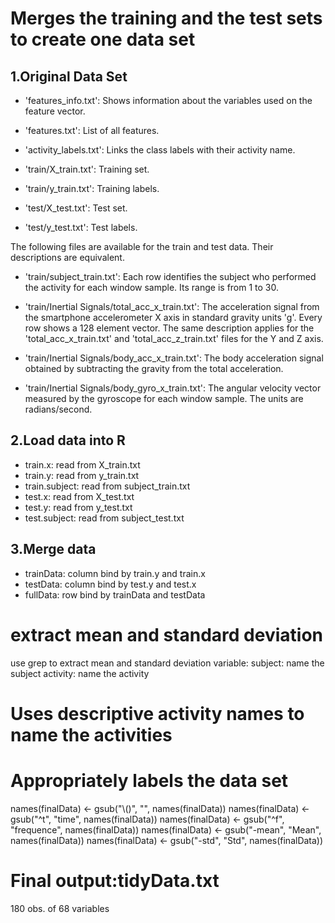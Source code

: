 # Merges the training and the test sets to create one data set
## 1.Original Data Set

- 'features_info.txt': Shows information about the variables used on the feature vector.

- 'features.txt': List of all features.

- 'activity_labels.txt': Links the class labels with their activity name.

- 'train/X_train.txt': Training set.

- 'train/y_train.txt': Training labels.

- 'test/X_test.txt': Test set.

- 'test/y_test.txt': Test labels.

The following files are available for the train and test data. Their descriptions are equivalent. 

- 'train/subject_train.txt': Each row identifies the subject who performed the activity for each window sample. Its range is from 1 to 30. 

- 'train/Inertial Signals/total_acc_x_train.txt': The acceleration signal from the smartphone accelerometer X axis in standard gravity units 'g'. Every row shows a 128 element vector. The same description applies for the 'total_acc_x_train.txt' and 'total_acc_z_train.txt' files for the Y and Z axis. 

- 'train/Inertial Signals/body_acc_x_train.txt': The body acceleration signal obtained by subtracting the gravity from the total acceleration. 

- 'train/Inertial Signals/body_gyro_x_train.txt': The angular velocity vector measured by the gyroscope for each window sample. The units are radians/second. 

## 2.Load data into R
- train.x: read from X_train.txt
- train.y: read from y_train.txt
- train.subject: read from subject_train.txt
- test.x: read from X_test.txt
- test.y: read from y_test.txt
- test.subject: read from subject_test.txt

## 3.Merge data
- trainData: column bind by train.y and train.x
- testData: column bind by test.y and test.x
- fullData: row bind by trainData and testData

# extract mean and standard deviation
use grep to extract mean and standard deviation
variable:
subject: name the subject
activity: name the activity

# Uses descriptive activity names to name the activities

# Appropriately labels the data set
names(finalData) <- gsub("\\()", "", names(finalData))
names(finalData) <- gsub("^t", "time", names(finalData))
names(finalData) <- gsub("^f", "frequence", names(finalData))
names(finalData) <- gsub("-mean", "Mean", names(finalData))
names(finalData) <- gsub("-std", "Std", names(finalData))

# Final output:tidyData.txt
180 obs. of  68 variables
